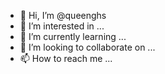 - 👋 Hi, I’m @queenghs
- 👀 I’m interested in ...
- 🌱 I’m currently learning ...
- 💞️ I’m looking to collaborate on ...
- 📫 How to reach me ...

<!---
queenghs/queenghs is a ✨ special ✨ repository because its `README.md` (this file) appears on your GitHub profile.
You can click the Preview link to take a look at your changes.
--->
